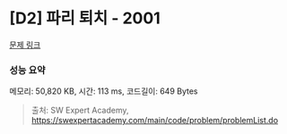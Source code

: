 # [D2] 파리 퇴치 - 2001 

[문제 링크](https://swexpertacademy.com/main/code/problem/problemDetail.do?contestProbId=AV5PzOCKAigDFAUq) 

### 성능 요약

메모리: 50,820 KB, 시간: 113 ms, 코드길이: 649 Bytes



> 출처: SW Expert Academy, https://swexpertacademy.com/main/code/problem/problemList.do